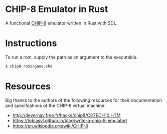 # CHIP-8 Emulator in Rust
A functional [CHIP-8](https://en.wikipedia.org/wiki/CHIP-8) emulator written in Rust with SDL.

# Instructions
To run a rom, supply the path as an argument to the executable.
```bash
$ chip8 roms/game.ch8
```
# Resources
Big thanks to the authors of the following resources for their documentation and specifcations of the CHIP-8 virtual machine:
* http://devernay.free.fr/hacks/chip8/C8TECH10.HTM
* https://tobiasvl.github.io/blog/write-a-chip-8-emulator/
* https://en.wikipedia.org/wiki/CHIP-8
